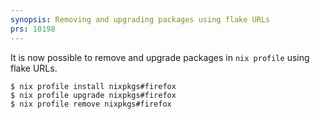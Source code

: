 ```yaml
---
synopsis: Removing and upgrading packages using flake URLs
prs: 10198
---
```


It is now possible to remove and upgrade packages in `nix profile` using flake URLs.

```console
$ nix profile install nixpkgs#firefox
$ nix profile upgrade nixpkgs#firefox
$ nix profile remove nixpkgs#firefox
```
